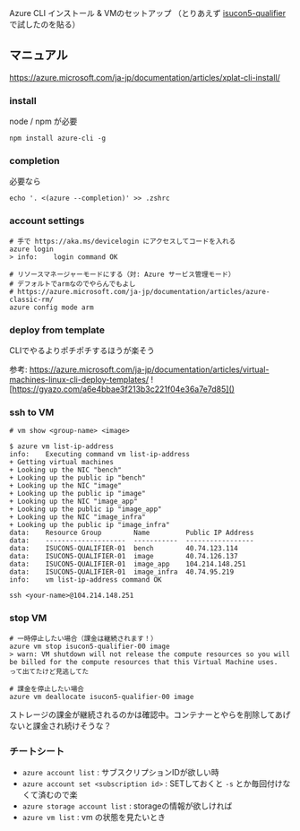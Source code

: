 Azure CLI インストール & VMのセットアップ
（とりあえず [isucon5-qualifier](https://github.com/matsuu/azure-isucon-templates/tree/master/isucon5-qualifier) で試したのを貼る）

## マニュアル
https://azure.microsoft.com/ja-jp/documentation/articles/xplat-cli-install/

### install
node / npm が必要

`npm install azure-cli -g`


### completion
必要なら

`echo '. <(azure --completion)' >> .zshrc`

### account settings

```
# 手で https://aka.ms/devicelogin にアクセスしてコードを入れる
azure login
> info:    login command OK

# リソースマネージャーモードにする（対: Azure サービス管理モード）
# デフォルトでarmなのでやらんでもよし
# https://azure.microsoft.com/ja-jp/documentation/articles/azure-classic-rm/
azure config mode arm
```

### deploy from template
CLIでやるよりポチポチするほうが楽そう

参考: https://azure.microsoft.com/ja-jp/documentation/articles/virtual-machines-linux-cli-deploy-templates/
![https://gyazo.com/a6e4bbae3f213b3c221f04e36a7e7d85]()

### ssh to VM
```
# vm show <group-name> <image>

$ azure vm list-ip-address
info:    Executing command vm list-ip-address
+ Getting virtual machines
+ Looking up the NIC "bench"
+ Looking up the public ip "bench"
+ Looking up the NIC "image"
+ Looking up the public ip "image"
+ Looking up the NIC "image_app"
+ Looking up the public ip "image_app"
+ Looking up the NIC "image_infra"
+ Looking up the public ip "image_infra"
data:    Resource Group        Name         Public IP Address
data:    --------------------  -----------  -----------------
data:    ISUCON5-QUALIFIER-01  bench        40.74.123.114
data:    ISUCON5-QUALIFIER-01  image        40.74.126.137
data:    ISUCON5-QUALIFIER-01  image_app    104.214.148.251
data:    ISUCON5-QUALIFIER-01  image_infra  40.74.95.219
info:    vm list-ip-address command OK

ssh <your-name>@104.214.148.251
```

### stop VM

```
# 一時停止したい場合（課金は継続されます！）
azure vm stop isucon5-qualifier-00 image
> warn: VM shutdown will not release the compute resources so you will be billed for the compute resources that this Virtual Machine uses.
って出てたけど見逃してた

# 課金を停止したい場合
azure vm deallocate isucon5-qualifier-00 image
```

ストレージの課金が継続されるのかは確認中。コンテナーとやらを削除してあげないと課金され続けそうな？

### チートシート

* `azure account list` : サブスクリプションIDが欲しい時
* `azure account set <subscription id>` : SETしておくと `-s` とか毎回付けなくて済むので楽
* `azure storage account list` : storageの情報が欲しければ
* `azure vm list` : vm の状態を見たいとき


